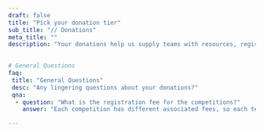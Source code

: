 ```yaml
---
draft: false
title: "Pick your donation tier"
sub_title: "// Donations"
meta_title: ""
description: "Your donations help us supply teams with resources, registration fees, and instruction costs"

      
# General Questions
faq:
 title: "General Questions"
 desc: "Any lingering questions about your donations?"
 qna:
  - question: "What is the registration fee for the competitions?"
    answer: "Each competition has different associated fees, so each team will must have different budget requirements."

---
```


